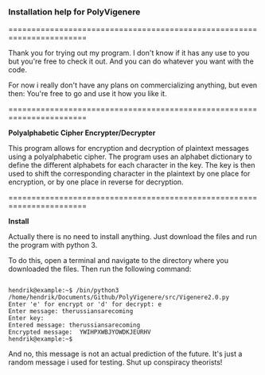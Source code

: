 ### Installation help for PolyVigenere
=======================================================================

Thank you for trying out my program. I don't know if it has any use to you but
you're free to check it out. And you can do whatever you want with the code.

For now i really don't have any plans on commercializing anything, but even then:
You're free to go and use it how you like it.

======================================================================= 
<br>

**Polyalphabetic Cipher Encrypter/Decrypter**

This program allows for encryption and decryption of plaintext messages using a polyalphabetic cipher. 
The program uses an alphabet dictionary to define the different alphabets for each character in the key. 
The key is then used to shift the corresponding character in the plaintext by one place for encryption, 
or by one place in reverse for decryption.

=======================================================================
<br>

**Install**

Actually there is no need to install anything. Just download the files and run the program with python 3.

To do this, open a terminal and navigate to the directory where you downloaded the files. Then run the following command:

```

hendrik@example:~$ /bin/python3 /home/hendrik/Documents/Github/PolyVigenere/src/Vigenere2.0.py
Enter 'e' for encrypt or 'd' for decrypt: e
Enter message: therussiansarecoming
Enter key: 
Entered message: therussiansarecoming
Encrypted message:  YWIHPXWBJYOWDKJEURHV
hendrik@example:~$

```

And no, this message is not an actual prediction of the future. It's just a random message i used for testing.
Shut up conspiracy theorists!